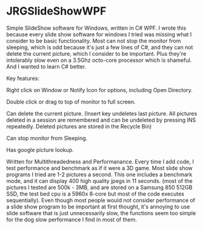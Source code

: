 # JRGSlideShowWPF
Simple SlideShow software for Windows, written in C# WPF.
I wrote this because every slide show software for windows I tried was missing what I consider to be basic functionality. 
Most can not stop the monitor from sleeping, which is odd because it's just a few lines of C#, and they can not delete the current picture, which
I consider to be important. Plus they're intolerably slow even on a 3.5Ghz octo-core processor which is shameful. And I wanted to learn C# better. 

Key features:

Right click on Window or Notify Icon for options, including Open Directory.

Double click or drag to top of monitor to full screen.

Can delete the current picture. (Insert key undeletes last picture. All pictures deleted in a session are remembered and can be undeleted by pressing INS repeatedly. 
Deleted pictures are stored in the Recycle Bin)

Can stop monitor from Sleeping.

Has google picture lookup.

Written for Multithreadedness and Performanance. Every time I add code, I test performance and benchmark as if it were a 3D game. 
Most slide show programs I tried are 1-2 pictures a second. This one includes a benchmark mode, and it can display 400 high quality jpegs in 11 seconds. 
(most of the pictures I tested are 500k - 3MB, and are stored on a Samsung 850 512GB SSD, the test bed cpu is a 5960x 8-core but most of the code executes sequentially).
Even though most people would not consider performance of a slide show program to be important at first thought, it's annoying to use slide software that is just 
unnecessarily slow, the functions seem too simple for the dog slow performance I find in most of them.
